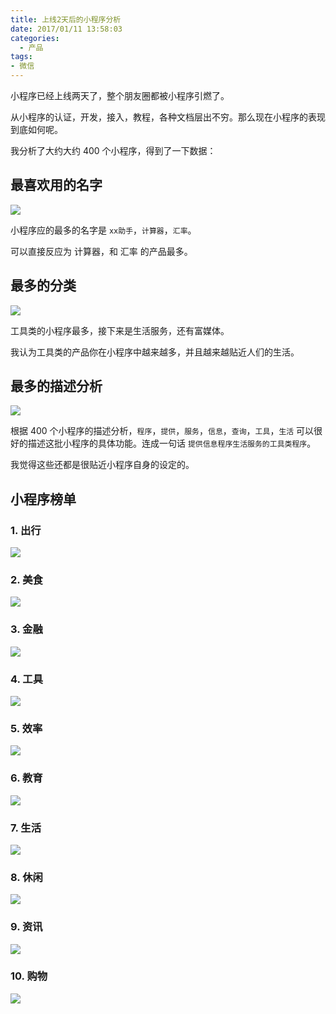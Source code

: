 ```yaml
---
title: 上线2天后的小程序分析
date: 2017/01/11 13:58:03
categories:
  - 产品
tags:
- 微信
---
```


小程序已经上线两天了，整个朋友圈都被小程序引燃了。

从小程序的认证，开发，接入，教程，各种文档层出不穷。那么现在小程序的表现到底如何呢。

我分析了大约大约 400 个小程序，得到了一下数据：

## 最喜欢用的名字

![](http://pics.naaln.com/blog/2019-01-14-032054.jpg-basicBlog)

小程序应的最多的名字是 `xx助手`，`计算器`，`汇率`。

可以直接反应为 计算器，和 汇率 的产品最多。

## 最多的分类

![](http://pics.naaln.com/blog/2019-01-14-032055.jpg-basicBlog)

工具类的小程序最多，接下来是生活服务，还有富媒体。

我认为工具类的产品你在小程序中越来越多，并且越来越贴近人们的生活。

## 最多的描述分析

![](http://pics.naaln.com/blog/2019-01-14-032057.jpg-basicBlog)

根据 400 个小程序的描述分析，`程序`，`提供`，`服务`，`信息`，`查询`，`工具`，`生活` 可以很好的描述这批小程序的具体功能。连成一句话 `提供信息程序生活服务的工具类程序`。

我觉得这些还都是很贴近小程序自身的设定的。

## 小程序榜单

### 1. 出行

![](http://pics.naaln.com/blog/2019-01-14-32058.jpg-basicBlog)

### 2. 美食

![](http://pics.naaln.com/blog/2019-01-14-032058.jpg-basicBlog)

### 3. 金融

![](http://pics.naaln.com/blog/2019-01-14-032100.jpg-basicBlog)

### 4. 工具

![](http://pics.naaln.com/blog/2019-01-14-32101.jpg-basicBlog)

### 5. 效率

![](http://pics.naaln.com/blog/2019-01-14-032101.jpg-basicBlog)

### 6. 教育

![](http://pics.naaln.com/blog/2019-01-14-032103.jpg-basicBlog)

### 7. 生活

![](http://pics.naaln.com/blog/2019-01-14-32104.jpg-basicBlog)

### 8. 休闲

![](http://pics.naaln.com/blog/2019-01-14-032105.jpg-basicBlog)

### 9. 资讯

![](http://pics.naaln.com/blog/2019-01-14-032106.jpg-basicBlog)

### 10. 购物

![](http://pics.naaln.com/blog/2019-01-14-032107.jpg-basicBlog)
